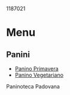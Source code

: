 1187021
# Menu 
## Panini
- [Panino Primavera](./panini/primavera.md)
- [Panino Vegetariano](./panini/vegetariano.md)

Paninoteca Padovana
